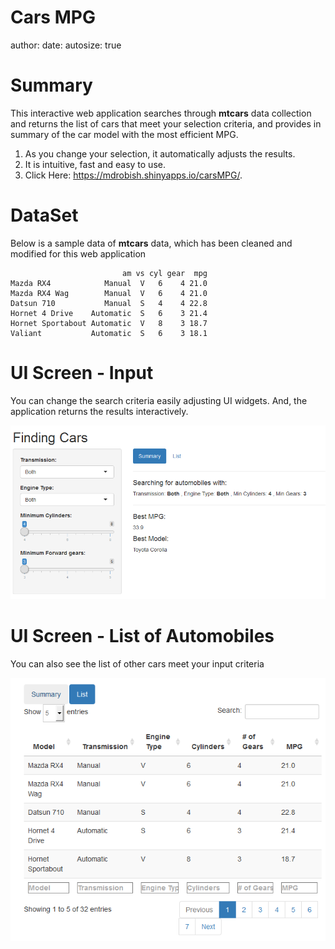 Cars MPG
========================================================
author: 
date: 
autosize: true

Summary
========================================================

This interactive web application searches through **mtcars** data collection  and returns the list of cars that meet your selection criteria, and provides in summary of the car model with the most efficient MPG.  

  1. As you change your selection, it automatically adjusts the results.
  2. It is intuitive, fast and easy to use.  
  3. Click Here:  <https://mdrobish.shinyapps.io/carsMPG/>.


DataSet
========================================================
Below is a sample data of **mtcars** data, which has been cleaned and modified for this web application



```
                         am vs cyl gear  mpg
Mazda RX4            Manual  V   6    4 21.0
Mazda RX4 Wag        Manual  V   6    4 21.0
Datsun 710           Manual  S   4    4 22.8
Hornet 4 Drive    Automatic  S   6    3 21.4
Hornet Sportabout Automatic  V   8    3 18.7
Valiant           Automatic  S   6    3 18.1
```

UI Screen - Input
========================================================
You can change the search criteria easily adjusting UI widgets.  And, the application returns the results interactively.

![Web UI](Summary.PNG)

UI Screen - List of Automobiles
========================================================
You can also see the list of other cars meet your input criteria

![Web Output List](List.PNG)
